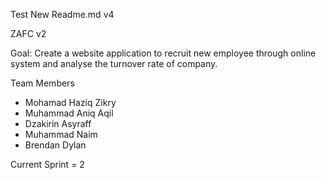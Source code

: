 Test New Readme.md v4

ZAFC v2

Goal: Create a website application to recruit new employee through online system and analyse the turnover rate of company.

Team Members
- Mohamad Haziq Zikry 
- Muhammad Aniq Aqil
- Dzakirin Asyraff
- Muhammad Naim
- Brendan Dylan

Current Sprint = 2
